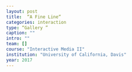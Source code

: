 ```yaml
---
layout: post
title:  “A Fine Line“
categories: interaction
type: “Gallery ”
caption: ""
intro: ""
team: []
course: "Interactive Media II"
institution: "University of California, Davis"
year: 2017
---
```

